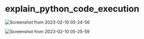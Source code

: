 # explain_python_code_execution

![Screenshot from 2023-02-10 05-24-56](https://user-images.githubusercontent.com/70476696/218001349-d83fc433-c23a-4714-a6b3-549ee52f10c4.png)

![Screenshot from 2023-02-10 05-25-59](https://user-images.githubusercontent.com/70476696/218001398-f3eecbf2-2216-4580-b6cb-a8a8036b6d09.png)

